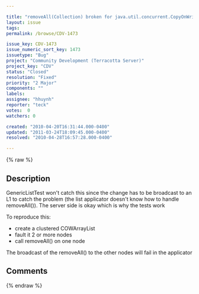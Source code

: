 ```yaml
---

title: "removeAll(Collection) broken for java.util.concurrent.CopyOnWriteArrayList (Set too maybe?)"
layout: issue
tags: 
permalink: /browse/CDV-1473

issue_key: CDV-1473
issue_numeric_sort_key: 1473
issuetype: "Bug"
project: "Community Development (Terracotta Server)"
project_key: "CDV"
status: "Closed"
resolution: "Fixed"
priority: "2 Major"
components: ""
labels: 
assignee: "hhuynh"
reporter: "teck"
votes:  0
watchers: 0

created: "2010-04-20T16:31:44.000-0400"
updated: "2011-03-24T18:09:45.000-0400"
resolved: "2010-04-28T16:57:28.000-0400"

---
```




{% raw %}



## Description

<div markdown="1" class="description">

GenericListTest won't catch this since the change has to be broadcast to an L1 to catch the problem (the list applicator doesn't know how to handle removeAll()). The server side is okay which is why the tests work 

To reproduce this:
 - create a clustered COWArrayList
 - fault it 2 or more nodes
 - call removeAll() on one node

The broadcast of the removeAll() to the other nodes will fail in the applicator


</div>

## Comments



{% endraw %}
